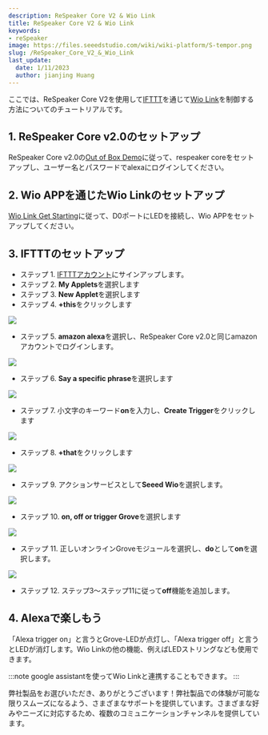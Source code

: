 ```yaml
---
description: ReSpeaker Core V2 & Wio Link
title: ReSpeaker Core V2 & Wio Link
keywords:
- reSpeaker
image: https://files.seeedstudio.com/wiki/wiki-platform/S-tempor.png
slug: /ReSpeaker_Core_V2_&_Wio_Link
last_update:
  date: 1/11/2023
  author: jianjing Huang
---
```


ここでは、ReSpeaker Core V2を使用して[IFTTT](https://ifttt.com/)を通じて[Wio Link](https://wiki.seeedstudio.com/Wio_Link/)を制御する方法についてのチュートリアルです。

## 1. ReSpeaker Core v2.0のセットアップ

ReSpeaker Core v2.0の[Out of Box Demo](https://wiki.seeedstudio.com/ReSpeaker_Core_v2.0/#out-of-box-demo)に従って、respeaker coreをセットアップし、ユーザー名とパスワードでalexaにログインしてください。

## 2. Wio APPを通じたWio Linkのセットアップ

[Wio Link Get Starting](https://wiki.seeedstudio.com/Wio_Link/#get-started)に従って、D0ポートにLEDを接続し、Wio APPをセットアップしてください。

## 3. IFTTTのセットアップ

- ステップ 1. [IFTTTアカウント](https://ifttt.com/join)にサインアップします。
- ステップ 2. **My Applets**を選択します
- ステップ 3. **New Applet**を選択します
- ステップ 4. **+this**をクリックします

![](https://files.seeedstudio.com/wiki/ReSpeaker_Core_V2_-_Wio_Link/this.png)

- ステップ 5. **amazon alexa**を選択し、ReSpeaker Core v2.0と同じamazonアカウントでログインします。

![](https://files.seeedstudio.com/wiki/ReSpeaker_Core_V2_-_Wio_Link/alexa.png)

- ステップ 6. **Say a specific phrase**を選択します

![](https://files.seeedstudio.com/wiki/ReSpeaker_Core_V2_-_Wio_Link/say_a_specific_phase.png)

- ステップ 7. 小文字のキーワード**on**を入力し、**Create Trigger**をクリックします

![](https://files.seeedstudio.com/wiki/ReSpeaker_Core_V2_-_Wio_Link/key_word.png)

- ステップ 8. **+that**をクリックします

![](https://files.seeedstudio.com/wiki/ReSpeaker_Core_V2_-_Wio_Link/that.png)

- ステップ 9. アクションサービスとして**Seeed Wio**を選択します。

![](https://files.seeedstudio.com/wiki/ReSpeaker_Core_V2_-_Wio_Link/wio.png)

- ステップ 10. **on, off or trigger Grove**を選択します

![](https://files.seeedstudio.com/wiki/ReSpeaker_Core_V2_-_Wio_Link/choose_action.png)

- ステップ 11. 正しいオンラインGroveモジュールを選択し、**do**として**on**を選択します。

![](https://files.seeedstudio.com/wiki/ReSpeaker_Core_V2_-_Wio_Link/on.png)

- ステップ 12. ステップ3〜ステップ11に従って**off**機能を追加します。

## 4. Alexaで楽しもう

「Alexa trigger on」と言うとGrove-LEDが点灯し、「Alexa trigger off」と言うとLEDが消灯します。Wio Linkの他の機能、例えばLEDストリングなども使用できます。

:::note
    google assistantを使ってWio Linkと連携することもできます。
:::

弊社製品をお選びいただき、ありがとうございます！弊社製品での体験が可能な限りスムーズになるよう、さまざまなサポートを提供しています。さまざまな好みやニーズに対応するため、複数のコミュニケーションチャンネルを提供しています。

<div class="button_tech_support_container">
<a href="https://forum.seeedstudio.com/" class="button_forum"></a> 
<a href="https://www.seeedstudio.com/contacts" class="button_email"></a>
</div>

<div class="button_tech_support_container">
<a href="https://discord.gg/eWkprNDMU7" class="button_discord"></a> 
<a href="https://github.com/Seeed-Studio/wiki-documents/discussions/69" class="button_discussion"></a>
</div>